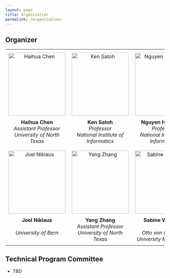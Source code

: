 ```yaml
---
layout: page
title: Organization 
permalink: /organization/
---
```


## **Organizer**
<style>
  .organizer-table td {
    width: 33.33%;
    text-align: center;
    vertical-align: top;
    padding: 10px;
  }
  .organizer-table img {
    width: 180px;
    height: 200px;
    object-fit: cover; 
    display: block;
    margin: 0 auto 10px auto;
  }
</style>

<table class="organizer-table" width="100%" cellspacing="0" cellpadding="0">
  <tr>
    <td>
      <img src="../figures/haihua-chen.jpg" alt="Haihua Chen"/>
      <strong>Haihua Chen</strong><br>
      <em>Assistant Professor</em><br>
      <em>University of North Texas</em>
    </td>
    <td>
      <img src="../figures/SatohK-C.jpg" alt="Ken Satoh"/>
      <strong>Ken Satoh</strong><br>
      <em>Professor</em><br>
      <em>National Institute of Informatics</em>
    </td>
    <td>
      <img src="../figures/thanh.jpg" alt="Nguyen Ha Thanh"/>
      <strong>Nguyen Ha Thanh</strong><br>
      <em>Professor</em><br>
      <em>National Institute of Informatics</em>
    </td>
  </tr>
  <tr>
    <td>
      <img src="../figures/joel.jpg" alt="Joel Niklaus"/>
      <strong>Joel Niklaus</strong><br><br>
      <em>University of Bern</em>
    </td>
    <td>
      <img src="../figures/Yang Zhang.jpg" alt="Yang Zhang"/>
      <strong>Yang Zhang</strong><br>
      <em>Assistant Professor</em><br>
      <em>University of North Texas</em>
    </td>
    <td>
      <img src="../figures/sabine_wehnert.jpg" alt="Sabine Wehnert"/>
      <strong>Sabine Wehnert</strong><br><br>
      <em>Otto von Guericke University Magdeburg</em>
    </td>
  </tr>
</table>









## **Technical Program Committee**
- TBD


